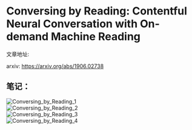 # Conversing by Reading: Contentful Neural Conversation with On-demand Machine Reading  
文章地址: 

arxiv:  https://arxiv.org/abs/1906.02738    

## 笔记：     
![Conversing_by_Reading_1](https://github.com/AutoAVE/Record-Logger/blob/master/图片/00035_DS_Conversing_by_Reading_1.png)  
![Conversing_by_Reading_2](https://github.com/AutoAVE/Record-Logger/blob/master/图片/00036_DS_Conversing_by_Reading_2.png)  
![Conversing_by_Reading_3](https://github.com/AutoAVE/Record-Logger/blob/master/图片/00037_DS_Conversing_by_Reading_3.png)  
![Conversing_by_Reading_4](https://github.com/AutoAVE/Record-Logger/blob/master/图片/00038_DS_Convering_by_Reading_4.png)   